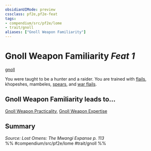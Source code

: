 ```yaml
---
obsidianUIMode: preview
cssclass: pf2e,pf2e-feat
tags:
- compendium/src/pf2e/lome
- trait/gnoll
aliases: ["Gnoll Weapon Familiarity"]
---
```

# Gnoll Weapon Familiarity  *Feat 1*  
[gnoll](rules/traits/gnoll-b1.md "Gnoll Ancestry & Heritage Trait")  


You were taught to be a hunter and a raider. You are trained with [flails](compendium/equipment/items/flail.md), khopeshes, mambeles, [spears](compendium/equipment/items/spear.md), and [war flails](compendium/equipment/items/war-flail.md).

## Gnoll Weapon Familiarity leads to...

[Gnoll Weapon Practicality](compendium/feats/gnoll-weapon-practicality-lome.md), [Gnoll Weapon Expertise](compendium/feats/gnoll-weapon-expertise-lome.md)

## Summary

*Source: Lost Omens: The Mwangi Expanse p. 113*  
%% #compendium/src/pf2e/lome #trait/gnoll %%